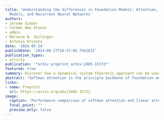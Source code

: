 ```yaml
---
title: 'Understanding the differences in Foundation Models: Attention, State Space
  Models, and Recurrent Neural Networks'
authors:
- Jerome Sieber
- Carmen Amo Alonso
- admin
- Melanie N. Zeilinger
- Antonio Orvieto
date: '2024-05-24'
publishDate: '2024-08-27T16:57:05.756163Z'
publication_types:
- article
publication: '*arXiv preprint arXiv:2405.15731*'
featured: true
summary: Discover how a dynamical system theoretic approach can be used to provide insights into foundation models.
abstract: "Softmax attention is the principle backbone of foundation models for various artificial intelligence applications, yet its quadratic complexity in sequence length can limit its inference throughput in long-context settings. To address this challenge, alternative architectures such as linear attention, State Space Models (SSMs), and Recurrent Neural Networks (RNNs) have been considered as more efficient alternatives. While connections between these approaches exist, such models are commonly developed in isolation and there is a lack of theoretical understanding of the shared principles underpinning these architectures and their subtle differences, greatly influencing performance and scalability. In this paper, we introduce the Dynamical Systems Framework (DSF), which allows a principled investigation of all these architectures in a common representation. Our framework facilitates rigorous comparisons, providing new insights on the distinctive characteristics of each model class. For instance, we compare linear attention and selective SSMs, detailing their differences and conditions under which both are equivalent. We also provide principled comparisons between softmax attention and other model classes, discussing the theoretical conditions under which softmax attention can be approximated. Additionally, we substantiate these new insights with empirical validations and mathematical arguments. This shows the DSF's potential to guide the systematic development of future more efficient and scalable foundation models."
links:
- name: Preprint
  url: https://arxiv.org/abs/2405.15731
image:
  caption: 'Performance comparison of softmax attention and linear attention with increasing state expansion n.'
  focal_point: ""
  preview_only: false
---
```

